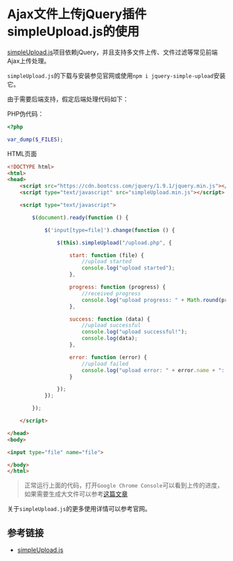 # Ajax文件上传jQuery插件simpleUpload.js的使用

[simpleUpload.js](http://simpleupload.michaelcbrook.com)项目依赖jQuery，并且支持多文件上传、文件过滤等常见前端Ajax上传处理。

`simpleUpload.js`的下载与安装参见官网或使用`npm i jquery-simple-upload`安装它。

由于需要后端支持，假定后端处理代码如下：

PHP伪代码：

```php
<?php

var_dump($_FILES);
```

HTML页面

```html
<!DOCTYPE html>
<html>
<head>
    <script src="https://cdn.bootcss.com/jquery/1.9.1/jquery.min.js"></script>
    <script type="text/javascript" src="simpleUpload.min.js"></script>

    <script type="text/javascript">

        $(document).ready(function () {

            $('input[type=file]').change(function () {

                $(this).simpleUpload("/upload.php", {

                    start: function (file) {
                        //upload started
                        console.log("upload started");
                    },

                    progress: function (progress) {
                        //received progress
                        console.log("upload progress: " + Math.round(progress) + "%");
                    },

                    success: function (data) {
                        //upload successful
                        console.log("upload successful!");
                        console.log(data);
                    },

                    error: function (error) {
                        //upload failed
                        console.log("upload error: " + error.name + ": " + error.message);
                    }

                });
            });

        });

    </script>

</head>
<body>

<input type="file" name="file">

</body>
</html>
```

> 正常运行上面的代码，打开`Google Chrome Console`可以看到上传的进度，如果需要生成大文件可以参考[这篇文章](https://curder.com/posts/fast-creation-of-large-files-under-mac-osx)

关于`simpleUpload.js`的更多使用详情可以参考官网。

## 参考链接

- [simpleUpload.js](http://simpleupload.michaelcbrook.com/)


